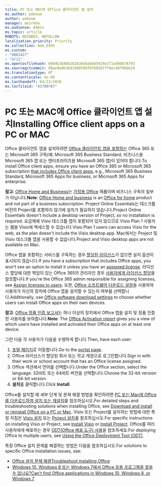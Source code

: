 ```yaml
---
title: PC 또는 MAC에 Office 클라이언트 앱 설치
ms.author: pebaum
author: pebaum
manager: mnirkhe
ms.audience: Admin
ms.topic: article
ROBOTS: NOINDEX, NOFOLLOW
localization_priority: Priority
ms.collection: Adm_O365
ms.custom:
- "9002427"
- "4711"
ms.openlocfilehash: 6084b3b48b262b36dbab8d5924e271ad98678793
ms.sourcegitcommit: 89ae9e8b36d1980f89f07b016fff0ec48f96b620
ms.translationtype: HT
ms.contentlocale: ko-KR
ms.lasthandoff: 04/23/2020
ms.locfileid: "43789767"
---
```

# <a name="installing-office-client-apps-on-a-pc-or-mac"></a><span data-ttu-id="b4258-102">PC 또는 MAC에 Office 클라이언트 앱 설치</span><span class="sxs-lookup"><span data-stu-id="b4258-102">Installing Office client apps on a PC or MAC</span></span>

<span data-ttu-id="b4258-103">Office 클라이언트 앱을 설치하려면 [Office 클라이언트 앱을 포함하는](https://support.office.com/article/office-for-home-and-office-for-business-plans-28cbc8cf-1332-4f04-9123-9b660abb629e) Office 365 또는 Microsoft 365 구독(예: Microsoft 365 Business Standard, 비즈니스용 Microsoft 365 앱 또는 엔터프라이즈용 Microsoft 365 앱)이 있어야 합니다.</span><span class="sxs-lookup"><span data-stu-id="b4258-103">To install Office client apps, ensure you have an Office 365 or Microsoft 365 subscription [that includes Office client apps](https://support.office.com/article/office-for-home-and-office-for-business-plans-28cbc8cf-1332-4f04-9123-9b660abb629e), e.g., Microsoft 365 Business Standard, Microsoft 365 Apps for business, or Microsoft 365 Apps for enterprise.</span></span>

<span data-ttu-id="b4258-104">**참고**: [Office Home and Business](https://products.office.com/home-and-business)는 [가정용 Office](https://support.office.com/article/28cbc8cf-1332-4f04-9123-9b660abb629e?wt.mc_id=Alchemy_ClientDIA) 제품이며 비즈니스 구독의 일부가 아닙니다.</span><span class="sxs-lookup"><span data-stu-id="b4258-104">**Note**: [Office Home and business](https://products.office.com/home-and-business) is an [Office for home](https://support.office.com/article/28cbc8cf-1332-4f04-9123-9b660abb629e?wt.mc_id=Alchemy_ClientDIA) product and not part of a business subscription.</span></span> <span data-ttu-id="b4258-105">Project Online Essentials는 데스크톱 버전의 Project를 포함하지 않기에 설치가 필요하지 않습니다.</span><span class="sxs-lookup"><span data-stu-id="b4258-105">Project Online Essentials doesn't include a desktop version of Project, so no installation is required.</span></span> <span data-ttu-id="b4258-106">요금제에 Visio 데스크톱 앱이 포함되어 있지 않으므로 Visio Plan 1 사용자는 웹용 Visio에 액세스할 수 있습니다.</span><span class="sxs-lookup"><span data-stu-id="b4258-106">Visio Plan 1 users can access Visio for the web, as the plan doesn't include the Visio desktop app.</span></span> <span data-ttu-id="b4258-107">Mac에서는 Project 및 Visio 데스크톱 앱을 사용할 수 없습니다.</span><span class="sxs-lookup"><span data-stu-id="b4258-107">Project and Visio desktop apps are not available on Mac.</span></span>

<span data-ttu-id="b4258-108">Office 앱을 포함하는 서비스를 구독하는 경우 [할당된 라이선스](https://support.office.com/article/what-office-365-business-product-or-license-do-i-have-f8ab5e25-bf3f-4a47-b264-174b1ee925fd?wt.mc_id=scl_installoffice_home)가 없으면 설치 옵션이 표시되지 않습니다.</span><span class="sxs-lookup"><span data-stu-id="b4258-108">If you have a subscription that includes Office apps, you won't see an option to install it unless you have an [assigned license](https://support.office.com/article/what-office-365-business-product-or-license-do-i-have-f8ab5e25-bf3f-4a47-b264-174b1ee925fd?wt.mc_id=scl_installoffice_home).</span></span> <span data-ttu-id="b4258-109">라이선스 할당에 대한 책임이 있는 Office 365의 관리자인 경우 [사용자에게 라이선스 할당](https://support.office.com/article/assign-licenses-to-users-in-office-365-for-business-997596b5-4173-4627-b915-36abac6786dc?wt.mc_id=scl_installoffice_home)을 참조합니다.</span><span class="sxs-lookup"><span data-stu-id="b4258-109">If you're the Office 365 admin responsible for assigning licenses, see [Assign licenses to users](https://support.office.com/article/assign-licenses-to-users-in-office-365-for-business-997596b5-4173-4627-b915-36abac6786dc?wt.mc_id=scl_installoffice_home).</span></span> <span data-ttu-id="b4258-110">또한, [Office 소프트웨어 다운로드 설정](https://docs.microsoft.com/DeployOffice/manage-software-download-settings-office-365)을 사용하여 사용자가 자신의 장치에 Office 앱을 설치할 수 있는지 여부를 선택합니다.</span><span class="sxs-lookup"><span data-stu-id="b4258-110">Additionally, use [Office‎ software download settings](https://docs.microsoft.com/DeployOffice/manage-software-download-settings-office-365) to choose whether users can install ‎Office‎ apps on their own devices.</span></span>

<span data-ttu-id="b4258-111">**참고**: [Office 정품 인증 보고서](https://docs.microsoft.com/microsoft-365/admin/activity-reports/microsoft-office-activations?view=o365-worldwide)는 하나 이상의 장치에서 Office 앱을 설치 및 정품 인증한 사용자를 보여줍니다.</span><span class="sxs-lookup"><span data-stu-id="b4258-111">**Note**: The [Office Activation report](https://docs.microsoft.com/microsoft-365/admin/activity-reports/microsoft-office-activations?view=o365-worldwide) gives you a view of which users have installed and activated their Office apps on at least one device.</span></span>

<span data-ttu-id="b4258-112">그런 다음 각 사용자가 다음을 수행하게 합니다.</span><span class="sxs-lookup"><span data-stu-id="b4258-112">Then, have each user:</span></span>

1. <span data-ttu-id="b4258-113">[포털 페이지](https://portal.office.com/OLS/MySoftware.aspx)로 이동합니다.</span><span class="sxs-lookup"><span data-stu-id="b4258-113">Go to the [portal page](https://portal.office.com/OLS/MySoftware.aspx).</span></span>
2. <span data-ttu-id="b4258-114">Office 라이선스가 할당된 회사 또는 학교 계정으로 로그인합니다.</span><span class="sxs-lookup"><span data-stu-id="b4258-114">Sign in with their work or school account that has an Office license assigned.</span></span> 
3. <span data-ttu-id="b4258-115">Office 섹션에서 언어를 선택합니다.</span><span class="sxs-lookup"><span data-stu-id="b4258-115">Under the Office section, select the language.</span></span> <span data-ttu-id="b4258-116">32비트 또는 64비트 버전을 선택합니다.</span><span class="sxs-lookup"><span data-stu-id="b4258-116">Choose the 32-bit version or 64-bit version.</span></span>
4. <span data-ttu-id="b4258-117">**설치**를 클릭합니다.</span><span class="sxs-lookup"><span data-stu-id="b4258-117">Click **Install**.</span></span>

<span data-ttu-id="b4258-118">Office를 설치할 때 세부 단계 및 문제 해결 방법을 확인하려면 [PC 또는 Mac에 Office를 다운로드하여 설치 또는 재설치](https://support.office.com/article/4414eaaf-0478-48be-9c42-23adc4716658?wt.mc_id=Alchemy_ClientDIA)를 참조하십시오.</span><span class="sxs-lookup"><span data-stu-id="b4258-118">For detailed steps and troubleshooting solutions when installing Office, see [Download and install or reinstall Office on a PC or Mac](https://support.office.com/article/4414eaaf-0478-48be-9c42-23adc4716658?wt.mc_id=Alchemy_ClientDIA).</span></span> <span data-ttu-id="b4258-119">Visio 또는 Project를 설치하는 방법에 대한 특정 지침은 [Visio 설치](https://support.office.com/article/f98f21e3-aa02-4827-9167-ddab5b025710) 또는 [Project 설치](https://support.office.com/article/7059249b-d9fe-4d61-ab96-5c5bf435f281)를 참조하십시오.</span><span class="sxs-lookup"><span data-stu-id="b4258-119">For specific instructions on installing Visio or Project, see [Install Visio](https://support.office.com/article/f98f21e3-aa02-4827-9167-ddab5b025710) or [Install Project](https://support.office.com/article/7059249b-d9fe-4d61-ab96-5c5bf435f281).</span></span> <span data-ttu-id="b4258-120">Office를 여러 사용자에게 배포하는 경우 [ODT(Office 배포 도구) 사용](https://docs.microsoft.com/alchemyinsights/using-the-office-deployment-tool)을 참조하세요.</span><span class="sxs-lookup"><span data-stu-id="b4258-120">For deploying Office to multiple users, see [Using the Office Deployment Tool (ODT)](https://docs.microsoft.com/alchemyinsights/using-the-office-deployment-tool).</span></span>

<span data-ttu-id="b4258-121">특정 Office 설치 문제를 해결하는 방법은 다음을 참조하십시오.</span><span class="sxs-lookup"><span data-stu-id="b4258-121">For solutions to specific Office installation issues, see:</span></span>
- [<span data-ttu-id="b4258-122">Office 설치 문제 해결</span><span class="sxs-lookup"><span data-stu-id="b4258-122">Troubleshoot installing Office</span></span>](https://support.office.com/article/35ff2def-e0b2-4dac-9784-4cf212c1f6c2#BKMK_ErrorMessages)
- [<span data-ttu-id="b4258-123">Windows 10, Windows 8 또는 Windows 7에서 Office 응용 프로그램을 찾을 수 없나요?</span><span class="sxs-lookup"><span data-stu-id="b4258-123">Can't find Office applications in Windows 10, Windows 8, or Windows 7</span></span>](https://support.office.com/article/can-t-find-office-applications-in-windows-10-windows-8-or-windows-7-907ce545-6ae8-459b-8d9d-de6764a635d6)
